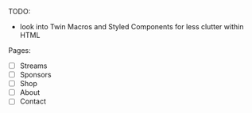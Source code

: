 TODO:

- look into Twin Macros and Styled Components for less clutter within HTML

Pages:

- [ ] Streams
- [ ] Sponsors
- [ ] Shop
- [ ] About
- [ ] Contact
